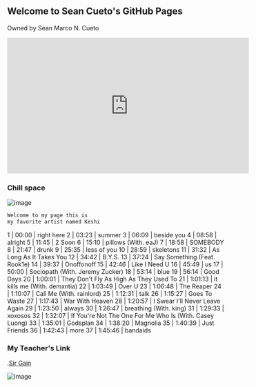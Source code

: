 ## Welcome to Sean Cueto's GitHub Pages

Owned by Sean Marco N. Cueto
<iframe width="560" height="315" src="https://www.youtube.com/embed/Xab4nIdd9II" title="YouTube video player" frameborder="0" allow="accelerometer; autoplay; clipboard-write; encrypted-media; gyroscope; picture-in-picture" allowfullscreen></iframe>



### Chill space

![image](https://user-images.githubusercontent.com/94880395/155642951-80046393-bdb9-4530-bc6c-935a39aa49a9.png)



```markdown
Welcome to my page this is 
my favorite artist named Keshi

```

  
1   |   00:00   |   right here
2   |   03:23   |   summer
3   |   06:09   |   beside you
4   |   08:58   |   alright
5   |   11:45   |   2 Soon
6   |   15:10   |   pillows (With. eaJ)
7   |   18:58   |   SOMEBODY
8   |   21:47   |   drunk
9   |   25:35   |   less of you
10  |   28:59   |   skeletons
11  |   31:32   |   As Long As It Takes You
12  |   34:42   |   B.Y.S.
13  |   37:24   |   Say Something (Feat. Rook1e)
14  |   39:37   |   Onoffonoff
15  |   42:46   |   Like I Need U
16  |   45:49   |   us
17  |   50:00   |   Sociopath (With. Jeremy Zucker)
18  |   53:14   |   blue
19  |   56:14   |   Good Days
20  |   1:00:01 |   They Don't Fly As High As They Used To
21  |   1:01:13 |   it kills me (With. demxntia)
22  |   1:03:49 |   Over U
23  |   1:06:48 |   The Reaper
24  |   1:10:07 |   Call Me (With. rainlord)
25  |   1:12:31 |   talk
26  |   1:15:27 |   Goes To Waste
27  |   1:17:43 |   War With Heaven
28  |   1:20:57 |   I Swear I'll Never Leave Again
29  |   1:23:50 |   always
30  |   1:26:47 |   breathing (With. king)
31  |   1:29:33 |   xoxosos
32  |   1:32:07 |   If You're Not The One For Me Who Is (With. Casey Luong)
33  |   1:35:01 |   Godsplan
34  |   1:38:20 |   Magnolia
35  |   1:40:39 |   Just Friends
36  |   1:42:43 |   more
37  |   1:45:46 |   bandaids


 

### My Teacher's Link
.[Sir Gain](https://641n.github.io/computer-9)


![image](https://user-images.githubusercontent.com/94880395/155640855-52eb321e-f742-42bc-a192-b9d40fc76cd3.png)







